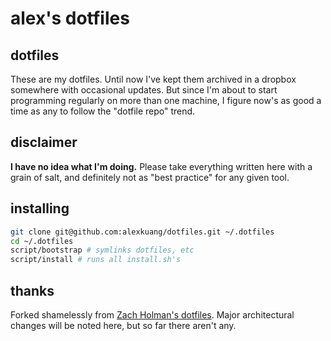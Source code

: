 # alex's dotfiles

## dotfiles

These are my dotfiles.  Until now I've kept them archived in a dropbox somewhere with occasional updates.  But since I'm
about to start programming regularly on more than one machine, I figure now's as good a time as any to follow the
"dotfile repo" trend.

## disclaimer

__I have no idea what I'm doing.__  Please take everything written here with a grain of salt, and definitely not as
"best practice" for any given tool.

## installing

```sh
git clone git@github.com:alexkuang/dotfiles.git ~/.dotfiles
cd ~/.dotfiles
script/bootstrap # symlinks dotfiles, etc
script/install # runs all install.sh's
```

## thanks

Forked shamelessly from [Zach Holman's dotfiles](https://github.com/holman/dotfiles).  Major architectural changes will
be noted here, but so far there aren't any.
